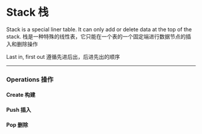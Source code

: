 # Stack 栈

Stack is a special liner table. It can only add or delete data at the top of the stack.
栈是一种特殊的线性表，它只能在一个表的一个固定端进行数据节点的插入和删除操作

Last in, first out
遵循先进后出，后进先出的顺序

***

### Operations 操作

#### Create 构建

#### Push 插入

#### Pop 删除
